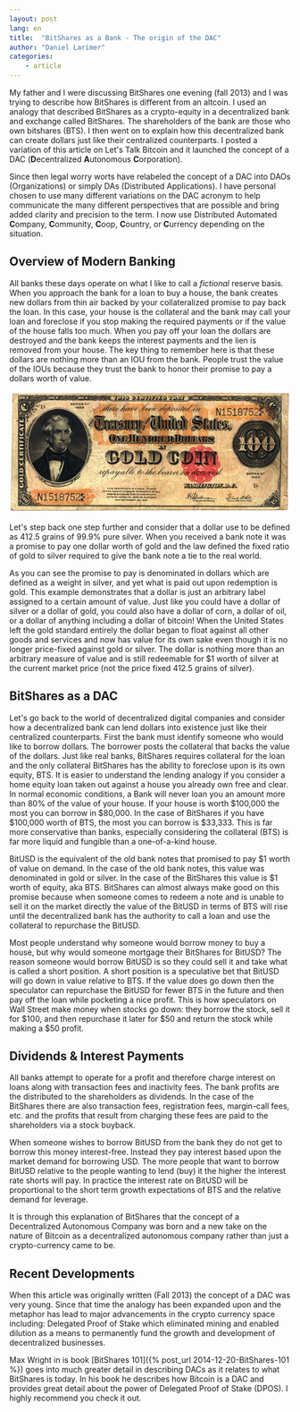 ```yaml
---
layout: post
lang: en
title:  "BitShares as a Bank - The origin of the DAC"
author: "Daniel Larimer"
categories: 
    - article
---
```


My father and I were discussing BitShares one evening (fall 2013) and I was trying to describe how BitShares is different from an altcoin.   I used an analogy that described BitShares as a crypto-equity in a decentralized bank and exchange called BitShares.  The shareholders of the bank are those who own bitshares (BTS).   I then went on to explain how this decentralized bank can create dollars just like their centralized counterparts.  I posted a variation of this article on Let's Talk Bitcoin and it launched the concept of a DAC (**D**ecentralized **A**utonomous **C**orporation).   

Since then legal worry worts have relabeled the concept of a DAC into DAOs (Organizations)  or simply DAs (Distributed Applications).  I have personal chosen to use many different variations on the DAC acronym to help communicate the many different perspectives that are possible and bring added clarity and precision to the term.   I now use Distributed Automated **C**ompany, **C**ommunity, **C**oop, **C**ountry, or **C**urrency depending on the situation.


## Overview of Modern Banking 

All banks these days operate on what I like to call a *fictional* reserve basis.  When you approach the bank for a loan to buy a house, the bank creates new dollars from thin air backed by your collateralized promise to pay back the loan.  In this case, your house is the collateral and the bank may call your loan and foreclose if you stop making the required payments or if the value of the house falls too much.   When you pay off your loan the dollars are destroyed and the bank keeps the interest payments and the lien is removed from your house.   The key thing to remember here is that these dollars are nothing more than an IOU from the bank.   People trust the value of the IOUs because they trust the bank to honor their promise to pay a dollars worth of value.
 
<center>
<img src="/media/GoldCoinDollar.png"/>
</center>

Let's step back one step further and consider that a dollar use to be defined as  412.5 grains of 99.9% pure silver.   When you received a bank note it was a promise to pay  one dollar worth of gold and the law defined the fixed ratio of gold to silver required to give the bank note a tie to the real world.

As you can see the promise to pay is denominated in dollars which are defined as a weight in silver, and yet what is paid out upon redemption is gold.   This example demonstrates that a dollar is just an arbitrary label assigned to a certain amount of value.  Just like you could have a dollar of silver or a dollar of gold, you could also have a dollar of corn, a dollar of oil, or a dollar of anything including a dollar of bitcoin!   When the United States left the gold standard entirely the dollar began to float against all other goods and services and now has value for its own sake even though it is no longer price-fixed against gold or silver.  The dollar is nothing more than an arbitrary measure of value and is still redeemable for $1 worth of silver at the current market price (not the price fixed 412.5 grains of silver).

## BitShares as a DAC

Let's go back to the world of decentralized digital companies and consider how a decentralized bank can lend dollars into existence just like their centralized counterparts.   First the bank must identify someone who would like to borrow dollars. The borrower posts the collateral that backs the value of the dollars.    Just like real banks,  BitShares requires collateral for the loan and the only collateral BitShares has the ability to foreclose upon is its own equity, BTS.  It is easier to understand the lending analogy if you consider a home equity loan taken out against a house you already own free and clear.  In normal economic conditions, a Bank will never loan you an amount more than 80% of the value of your house.  If your house is worth $100,000 the most you can borrow in $80,000.   In the case of BitShares if you have $100,000 worth of BTS, the most you can borrow is $33,333.  This is far more conservative than banks, especially considering the collateral (BTS) is far more liquid and fungible than a one-of-a-kind house.


BitUSD is the equivalent of the old bank notes that promised to pay $1 worth of value on demand.  In the case of the old bank notes, this value was denominated in gold or silver.  In the case of the BitShares this value is $1 worth of equity, aka BTS.   BitShares can almost always make good on this promise because when someone comes to redeem a note and is unable to sell it on the market directly the value of the BitUSD in terms of BTS will rise until the decentralized bank has the authority to call a loan and use the collateral to repurchase the BitUSD.  

Most people understand why someone would borrow money to buy a house, but why would someone mortgage their BitShares for BitUSD?   The reason someone would borrow BitUSD is so they could sell it and take what is called a short position.  A short position is a speculative bet that BitUSD will go down in value relative to BTS.  If the value does go down then the speculator can repurchase the BitUSD for fewer BTS in the future and then pay off the loan while pocketing a nice profit.  This is how speculators on Wall Street make money when stocks go down: they borrow the stock, sell it for $100, and then repurchase it later for $50 and return the stock while making a $50 profit. 

## Dividends & Interest Payments
All banks attempt to operate for a profit and therefore charge interest on loans along with transaction fees and inactivity fees.  The bank profits are the distributed to the shareholders as dividends.  In the case of the BitShares there are also transaction fees, registration fees, margin-call fees, etc. and the profits that result from charging these fees are paid to the shareholders via a stock buyback.

When someone wishes to borrow BitUSD from the bank they do not get to borrow this money interest-free.  Instead they pay interest based upon the market demand for borrowing USD.  The more people that want to borrow BitUSD relative to the people wanting to lend (buy) it the higher the interest rate shorts will pay.  In practice the interest rate on BitUSD will be proportional to the short term growth expectations of BTS and the relative demand for leverage.

It is through this explanation of BitShares that the concept of a Decentralized Autonomous Company was born and a new take on the nature of Bitcoin as a decentralized autonomous company rather than just a crypto-currency came to be.

## Recent Developments

When this article was originally written (Fall 2013) the concept of a DAC was very young.  Since that time the analogy has been expanded upon and the metaphor has lead to major advancements in the crypto currency space including: Delegated Proof of Stake which eliminated mining and enabled dilution as a means to permanently fund the growth and development of decentralized businesses.  

Max Wright in is book [BitShares 101]({% post_url 2014-12-20-BitShares-101 %}) goes into much greater detail in describing DACs as it relates to what BitShares is today. In his book he describes how Bitcoin is a DAC and provides great detail about the power of Delegated Proof of Stake (DPOS).  I highly recommend you check it out.   
